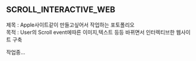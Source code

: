 <h2>SCROLL_INTERACTIVE_WEB</h2>
제목 : Apple사이트같이 만들고싶어서 작업하는 포토폴리오 <br/>
목적 : User의 Scroll event에따른 이미지,텍스트 등등 바뀌면서 인터렉티브한 웹사이트 구축

작업중...
